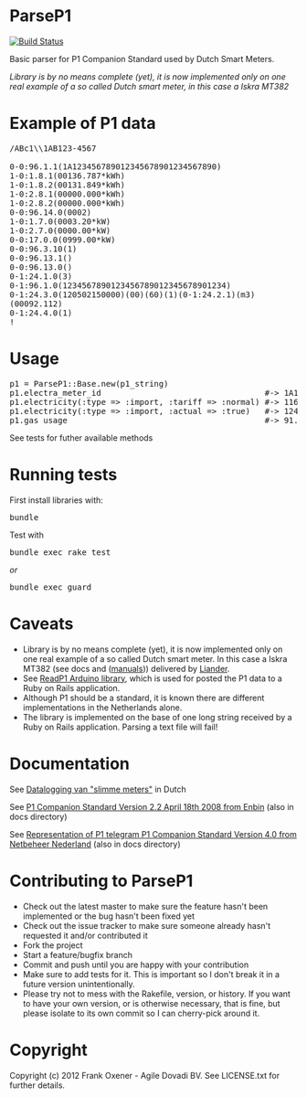 ParseP1
========

[![Build Status](https://secure.travis-ci.org/dovadi/ParseP1.png?branch=master)](http://travis-ci.org/dovadi/ParseP1)

Basic parser for P1 Companion Standard used by Dutch Smart Meters.

*Library is by no means complete (yet), it is now implemented only on one real example of a so called Dutch smart meter, in this case a Iskra MT382*

Example of P1 data
==================

<pre>
/ABc1\\1AB123-4567

0-0:96.1.1(1A123456789012345678901234567890)  
1-0:1.8.1(00136.787*kWh)  
1-0:1.8.2(00131.849*kWh)  
1-0:2.8.1(00000.000*kWh)  
1-0:2.8.2(00000.000*kWh)  
0-0:96.14.0(0002)  
1-0:1.7.0(0003.20*kW)  
1-0:2.7.0(0000.00*kW)  
0-0:17.0.0(0999.00*kW)  
0-0:96.3.10(1)  
0-0:96.13.1()  
0-0:96.13.0()  
0-1:24.1.0(3)  
0-1:96.1.0(1234567890123456789012345678901234)  
0-1:24.3.0(120502150000)(00)(60)(1)(0-1:24.2.1)(m3)  
(00092.112)  
0-1:24.4.0(1)  
!
</pre>

Usage
=====

<pre>
p1 = ParseP1::Base.new(p1_string)  
p1.electra_meter_id                                  #-> 1A123456789012345678901234567890
p1.electricity(:type => :import, :tariff => :normal) #-> 116.34 (kWH)
p1.electricity(:type => :import, :actual => :true)   #-> 1245   (watt)
p1.gas_usage                                         #-> 91.224   (watt)
</pre>

See tests for futher available methods


Running tests
=============
First install libraries with:
<pre>
bundle
</pre>

Test with
<pre>
bundle exec rake test 
</pre>
_or_
<pre>
bundle exec guard
</pre>

Caveats
=======

* Library is by no means complete (yet), it is now implemented only on one real example of a so called Dutch smart meter. In this case a Iskra MT382 (see docs and ([manuals](http://www.liander.nl/liander/meters/meterhandleidingen.htm))) delivered by [Liander](http://www.liander.nl/).
* See [ReadP1 Arduino library](https://github.com/dovadi/ReadP1), which is used for posted the P1 data to a Ruby on Rails application.
* Although P1 should be a standard, it is known there are different implementations in the Netherlands alone.
* The library is implemented on the base of one long string received by a Ruby on Rails application. Parsing a text file will fail!

Documentation
=============
 See [Datalogging van "slimme meters"](http://www.zonstraal.be/wiki/Datalogging_van_%22slimme_meters%22) in Dutch

 See [P1 Companion Standard Version 2.2 April 18th 2008 from Enbin](http://read.pudn.com/downloads145/doc/633047/DSMR%20v2.2%20final/Dutch%20Smart%20Meter%20Requirements%20v2.2%20final%20P1.pdf) (also in docs directory)

 See [Representation of P1 telegram P1 Companion Standard Version 4.0 from Netbeheer Nederland](http://www.google.nl/url?sa=t&rct=j&q=p1%20companion%20standard&source=web&cd=1&sqi=2&ved=0CCkQFjAA&url=http%3A%2F%2Fwww.netbeheernederland.nl%2FDecosDocument%2FDownload%2F%3FfileName%3D1uII4GRHFdk98V78_gP-T4GttCG3SzdH9Vc0YXH328SvwKJJVRaTaKAmCYayrXZC%26name%3DDSMR%2BV4.0%2Bfinal%2BP1&ei=CHyeT5PgGc-VOs20-PsB&usg=AFQjCNE3sIY9JZ_RNEStaaA8YYv7iR0XkQ&sig2=PJXsfhIRCwWitgVgNrx2xQ) (also in docs directory)


Contributing to ParseP1
=====================
 
* Check out the latest master to make sure the feature hasn't been implemented or the bug hasn't been fixed yet
* Check out the issue tracker to make sure someone already hasn't requested it and/or contributed it
* Fork the project
* Start a feature/bugfix branch
* Commit and push until you are happy with your contribution
* Make sure to add tests for it. This is important so I don't break it in a future version unintentionally.
* Please try not to mess with the Rakefile, version, or history. If you want to have your own version, or is otherwise necessary, that is fine, but please isolate to its own commit so I can cherry-pick around it.

Copyright
==========

Copyright (c) 2012 Frank Oxener - Agile Dovadi BV. See LICENSE.txt for further details.

